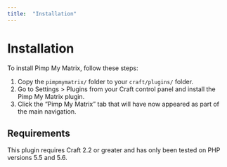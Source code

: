 ```yaml
---
title:  "Installation"
---
```


# Installation

To install Pimp My Matrix, follow these steps:

1. Copy the `pimpmymatrix/` folder to your `craft/plugins/` folder.
2. Go to Settings > Plugins from your Craft control panel and install the Pimp My Matrix plugin.
3. Click the “Pimp My Matrix” tab that will have now appeared as part of the main navigation.


## Requirements

This plugin requires Craft 2.2 or greater and has only been tested on PHP versions 5.5 and 5.6.
